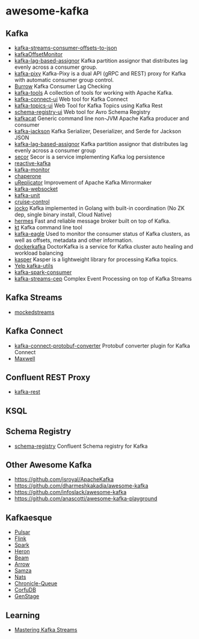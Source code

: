 # awesome-kafka

## Kafka

- [kafka-streams-consumer-offsets-to-json](https://github.com/sderosiaux/kafka-streams-consumer-offsets-to-json)
- [kafkaOffsetMonitor](https://github.com/quantifind/KafkaOffsetMonitor)
- [kafka-lag-based-assignor](https://github.com/grantneale/kafka-lag-based-assignor) Kafka partition assignor that distributes lag evenly across a consumer group.
- [kafka-pixy](https://github.com/mailgun/kafka-pixy) Kafka-Pixy is a dual API (gRPC and REST) proxy for Kafka with automatic consumer group control.
- [Burrow](https://github.com/linkedin/Burrow) Kafka Consumer Lag Checking 
- [kafka-tools](https://github.com/linkedin/kafka-tools) A collection of tools for working with Apache Kafka. 
- [kafka-connect-ui](https://github.com/landoop/kafka-connect-ui) Web tool for Kafka Connect
- [kafka-topics-ui](https://github.com/landoop/kafka-topics-ui) Web Tool for Kafka Topics using Kafka Rest 
- [schema-registry-ui](https://github.com/landoop/schema-registry-ui) Web tool for Avro Schema Registry
- [kafkacat](https://github.com/edenhill/kafkacat) Generic command line non-JVM Apache Kafka producer and consumer 
- [kafka-jackson](https://github.com/jcustenborder/kafka-jackson) Kafka Serializer, Deserializer, and Serde for Jackson JSON 
- [kafka-lag-based-assignor](https://github.com/grantneale/kafka-lag-based-assignor) Kafka partition assignor that distributes lag evenly across a consumer group
- [secor](https://github.com/pinterest/secor) Secor is a service implementing Kafka log persistence
- [reactive-kafka](https://github.com/akka/reactive-kafka)
- [kafka-monitor](https://github.com/linkedin/kafka-monitor)
- [chaperone](https://github.com/uber/chaperone)
- [uReplicator](https://github.com/uber/uReplicator) Improvement of Apache Kafka Mirrormaker 
- [kafka-websocket](https://github.com/b/kafka-websocket)
- [kafka-unit](https://github.com/chbatey/kafka-unit)
- [cruise-control](https://github.com/linkedin/cruise-control)
- [jocko](https://github.com/travisjeffery/jocko) Kafka implemented in Golang with built-in coordination (No ZK dep, single binary install, Cloud Native)
- [hermes](https://github.com/allegro/hermes) Fast and reliable message broker built on top of Kafka. 
- [kt](https://github.com/fgeller/kt) Kafka command line tool 
- [kafka-eagle](https://github.com/smartloli/kafka-eagle) Used to monitor the consumer status of Kafka clusters, as well as offsets, metadata and other information. 
- [dockerkafka](https://github.com/pinterest/doctorkafka) DoctorKafka is a service for Kafka cluster auto healing and workload balancing 
- [kasper](https://github.com/movio/kasper) Kasper is a lightweight library for processing Kafka topics. 
- [Yelp kafka-utils](https://github.com/Yelp/kafka-utils)
- [kafka-spark-consumer](https://github.com/dibbhatt/kafka-spark-consumer)
- [kafka-streams-cep](https://github.com/fhussonnois/kafkastreams-cep) Complex Event Processing on top of Kafka Streams 

## Kafka Streams
- [mockedstreams](https://github.com/jpzk/mockedstreams)
## Kafka Connect

- [kafka-connect-protobuf-converter](https://github.com/blueapron/kafka-connect-protobuf-converter) Protobuf converter plugin for Kafka Connect 
- [Maxwell](https://github.com/zendesk/maxwell)

## Confluent REST Proxy

- [kafka-rest](https://github.com/confluentinc/kafka-rest)

## KSQL

## Schema Registry
- [schema-registry](https://github.com/confluentinc/schema-registry) Confluent Schema registry for Kafka

## Other Awesome Kafka

- https://github.com/jsroyal/ApacheKafka
- https://github.com/dharmeshkakadia/awesome-kafka
- https://github.com/infoslack/awesome-kafka
- https://github.com/anascotti/awesome-kafka-playground

## Kafkaesque

- [Pulsar](https://github.com/apache/incubator-pulsar)
- [Flink](https://flink.apache.org/)
- [Spark](https://spark.apache.org/)
- [Heron](https://github.com/apache/incubator-heron)
- [Beam](https://beam.apache.org/)
- [Arrow](https://arrow.apache.org/)
- [Samza](https://samza.apache.org/)
- [Nats](https://nats.io/)
- [Chronicle-Queue](https://github.com/OpenHFT/Chronicle-Queue)
- [CorfuDB](https://github.com/CorfuDB/CorfuDB)
- [GenStage](https://hexdocs.pm/gen_stage/GenStage.html)

## Learning

- [Mastering Kafka Streams](https://jaceklaskowski.gitbooks.io/mastering-kafka-streams)
